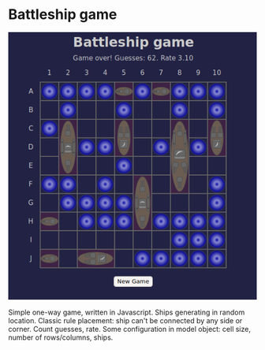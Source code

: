 # Battleship game
![image](screenshot.png)

Simple one-way game, written in Javascript.
Ships generating in random location.
Classic rule placement: ship can't be connected by any side or corner.
Count guesses, rate.
Some configuration in model object: cell size, number of rows/columns, ships.
